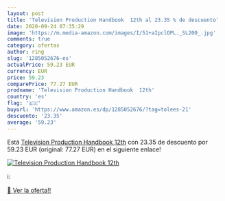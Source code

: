 ```yaml
---
layout: post
title: 'Television Production Handbook  12th al 23.35 % de descuento'
date: 2020-09-24 07:35:29
image: 'https://m.media-amazon.com/images/I/51+aIpclOPL._SL200_.jpg'
comments: true
category: ofertas
author: ring
slug: '1285052676-es'
actualPrice: 59.23 EUR
currency: EUR
price: 59.23
comparePrice: 77.27 EUR
prodname: 'Television Production Handbook  12th'
country: 'es'
flag: '🇪🇸'
buyurl: 'https://www.amazon.es/dp/1285052676/?tag=tolees-21'
descuento: '23.35'
average: '59.23'
---
```


Está [Television Production Handbook  12th](https://www.amazon.es/dp/1285052676/?tag=tolees-21) con 23.35 de descuento por 59.23 EUR (original: 77.27 EUR) en el siguiente enlace!

[![Television Production Handbook  12th](https://m.media-amazon.com/images/I/51+aIpclOPL._SL200_.jpg)](https://www.amazon.es/dp/1285052676/?tag=tolees-21)

ℹ️:


[🛒 Ver la oferta!!](https://www.amazon.es/dp/1285052676/?tag=tolees-21)
